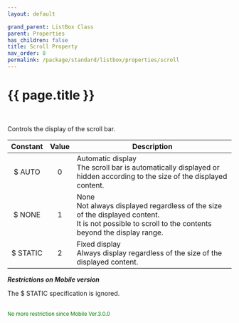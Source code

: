 ```yaml
---
layout: default

grand_parent: ListBox Class
parent: Properties
has_children: false
title: Scroll Property
nav_order: 8
permalink: /package/standard/listbox/properties/scroll
---
```

# {{ page.title }}
<br>

Controls the display of the scroll bar.

| Constant | Value | Description                                                                                                                                       |
|:--------:|:-----:|---------------------------------------------------------------------------------------------------------------------------------------------------|
|  $ AUTO  |   0   | Automatic display <br>The scroll bar is automatically displayed or hidden according to the size of the displayed content.                             |
|  $ NONE  |   1   | None <br>Not always displayed regardless of the size of the displayed content.<br> It is not possible to scroll to the contents beyond the display range. |
| $ STATIC |   2   | Fixed display <br> Always display regardless of the size of the displayed content.                  |


***Restrictions on Mobile version***

The $ STATIC specification is ignored.

<br><small><span style="color:green">No more restriction since Mobile Ver.3.0.0</span></small>